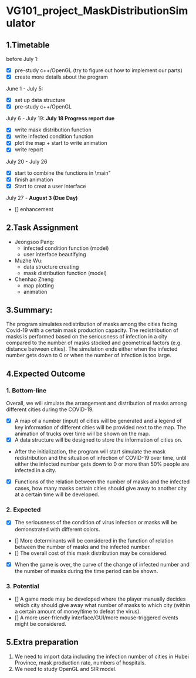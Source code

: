 # VG101_project_MaskDistributionSimulator
## 1.Timetable
before July 1:  
- [x] pre-study c++/OpenGL (try to figure out how to implement our parts)
- [x] create more details about the program
 
June 1 - July 5:  
- [x] set up data structure  
- [x] pre-study c++/OpenGL  

July 6 - July 19: 
**July 18 Progress report due**  
- [x] write mask distribution function
- [x] write infected condition function
- [x] plot the map + start to write animation
- [x] write report  

July 20 - July 26  
- [x] start to combine the functions in \main"
- [x] finish animation
- [x] Start to creat a user interface 

July 27 - **August 3 (Due Day)**  
- [] enhancement  
## 2.Task Assignment  
- Jeongsoo Pang:  
  - infected condition function (model)  
  - user interface beautifying  
- Muzhe Wu:  
  - data structure creating  
  - mask distribution function (model)  
- Chenhao Zheng  
  - map plotting  
  - animation  

## 3.Summary:
The program simulates redistribution of masks among the cities facing Covid-19 with a certain mask production
capacity. The redistribution of masks is performed based on the seriousness of infection in a city compared to
the number of masks stocked and geometrical factors (e.g. distance between cities). The simulation ends either
when the infected number gets down to 0 or when the number of infection is too large.

## 4.Expected Outcome
### 1. Bottom-line

Overall, we will simulate the arrangement and distribution of masks among different cities during the COVID-19.

- [x] A map of a number (input) of cities will be generated and a legend of key information of different cities will
be provided next to the map. The animation of trucks over time will be shown on the map.
- [x] A data structure will be designed to store the information of cities on.
- After the initialization, the program will start simulate the mask redistribution and the situation of infection
of COVID-19 over time, until either the infected number gets down to 0 or more than 50% people are infected
in a city.
- [x] Functions of the relation between the number of masks and the infected cases, how many masks certain
cities should give away to another city at a certain time will be developed.
### 2. Expected
- [x] The seriousness of the condition of virus infection or masks will be demonstrated with different colors.
- [] More determinants will be considered in the function of relation between the number of masks and the
infected number.
- [] The overall cost of this mask distribution may be considered.
- [x] When the game is over, the curve of the change of infected number and the number of masks during the
time period can be shown.
### 3. Potential
- [] A game mode may be developed where the player manually decides which city should give away what
number of masks to which city (within a certain amount of money/time to defeat the virus).
- [] A more user-friendly interface/GUI/more mouse-triggered events might be considered.

## 5.Extra preparation
1. We need to import data including the infection number of cities in Hubei Province, mask production
rate, numbers of hospitals.
2. We need to study OpenGL and SIR model.

